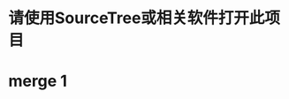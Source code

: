<!--
 * @Author: yangrongxin
 * @Date: 2022-09-28 22:12:23
 * @LastEditors: yangrongxin
 * @LastEditTime: 2022-09-28 23:37:18
-->
# 请使用SourceTree或相关软件打开此项目

# merge 1
